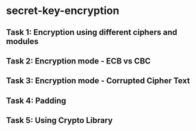 # secret-key-encryption

## Task 1: Encryption using different ciphers and modules
## Task 2: Encryption mode - ECB vs CBC
## Task 3: Encryption mode - Corrupted Cipher Text
## Task 4: Padding
## Task 5: Using Crypto Library
